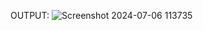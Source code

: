 OUTPUT:
![Screenshot 2024-07-06 113735](https://github.com/BujjiKeerthi/Digitalcolck/assets/149158633/b01b2002-d4dc-4246-9ff5-5adea6766154)
